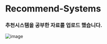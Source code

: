 # Recommend-Systems

### 추천시스템을 공부한 자료를 업로드 했습니다.

![image](https://user-images.githubusercontent.com/60685175/147906871-d66dab1a-2e33-42ba-b95f-db487669c837.png)
